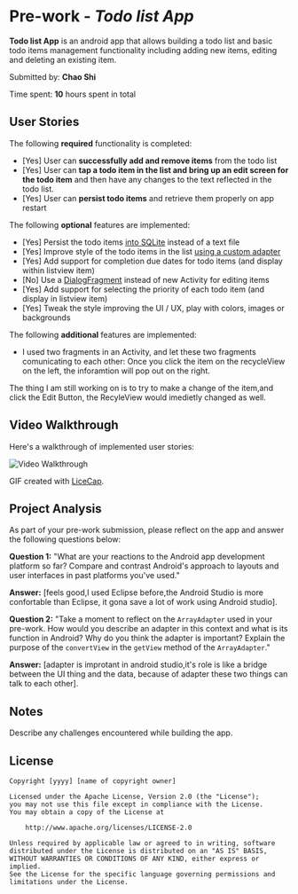# Pre-work - *Todo list App*

**Todo list App** is an android app that allows building a todo list and basic todo items management functionality including adding new items, editing and deleting an existing item.

Submitted by: **Chao Shi**

Time spent: **10** hours spent in total

## User Stories

The following **required** functionality is completed:

* [Yes] User can **successfully add and remove items** from the todo list
* [Yes] User can **tap a todo item in the list and bring up an edit screen for the todo item** and then have any changes to the text reflected in the todo list.
* [Yes] User can **persist todo items** and retrieve them properly on app restart

The following **optional** features are implemented:

* [Yes] Persist the todo items [into SQLite](http://guides.codepath.com/android/Persisting-Data-to-the-Device#sqlite) instead of a text file
* [Yes] Improve style of the todo items in the list [using a custom adapter](http://guides.codepath.com/android/Using-an-ArrayAdapter-with-ListView)
* [Yes] Add support for completion due dates for todo items (and display within listview item)
* [No] Use a [DialogFragment](http://guides.codepath.com/android/Using-DialogFragment) instead of new Activity for editing items
* [Yes] Add support for selecting the priority of each todo item (and display in listview item)
* [Yes] Tweak the style improving the UI / UX, play with colors, images or backgrounds

The following **additional** features are implemented:

* I used two fragments in an Activity, and let these two fragments comunicating to each other:
Once you click the item on the recycleView on the left, the inforamtion will pop out on the right.

The thing I am still working on is to try to make a change of the item,and click the Edit Button, the RecyleView would imedietly changed as well.

## Video Walkthrough

Here's a walkthrough of implemented user stories:

<img src='http://i.imgur.com/link/to/your/gif/file.gif' title='Video Walkthrough' width='' alt='Video Walkthrough' />

GIF created with [LiceCap](http://www.cockos.com/licecap/).

## Project Analysis

As part of your pre-work submission, please reflect on the app and answer the following questions below:

**Question 1:** "What are your reactions to the Android app development platform so far? Compare and contrast Android's approach to layouts and user interfaces in past platforms you've used."

**Answer:** [feels good,I used Eclipse before,the Android Studio is more confortable than Eclipse, it gona save a lot of work using Android studio].

**Question 2:** "Take a moment to reflect on the `ArrayAdapter` used in your pre-work. How would you describe an adapter in this context and what is its function in Android? Why do you think the adapter is important? Explain the purpose of the `convertView` in the `getView` method of the `ArrayAdapter`."

**Answer:** [adapter is improtant in android studio,it's role is like a bridge between the UI thing and the data, because of adapter these two things can talk to each other].

## Notes

Describe any challenges encountered while building the app.

## License

    Copyright [yyyy] [name of copyright owner]

    Licensed under the Apache License, Version 2.0 (the "License");
    you may not use this file except in compliance with the License.
    You may obtain a copy of the License at

        http://www.apache.org/licenses/LICENSE-2.0

    Unless required by applicable law or agreed to in writing, software
    distributed under the License is distributed on an "AS IS" BASIS,
    WITHOUT WARRANTIES OR CONDITIONS OF ANY KIND, either express or implied.
    See the License for the specific language governing permissions and
    limitations under the License.
